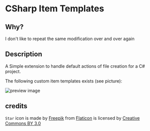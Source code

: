 # CSharp Item Templates

## Why?
I don't like to repeat the same modification over and over again

## Description
A Simple extension to handle default actions of file creation for a C# project.

The following custom item templates exists (see picture):

![preview image](https://raw.githubusercontent.com/bqstony/CSharpItemTemplates/master/CSharpItemTemplates/PreviewCSharpItemTemplates.png)

## credits
`Star` icon is made by [Freepik](http://www.freepik.com) from [Flaticon](https://www.flaticon.com/) is licensed by [Creative Commons BY 3.0](http://creativecommons.org/licenses/by/3.0/) 
